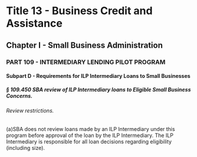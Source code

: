 
# Title 13 - Business Credit and Assistance
## Chapter I - Small Business Administration
### PART 109 - INTERMEDIARY LENDING PILOT PROGRAM
#### Subpart D - Requirements for ILP Intermediary Loans to Small Businesses
##### § 109.450 SBA review of ILP Intermediary loans to Eligible Small Business Concerns.
###### Review restrictions.

(a)SBA does not review loans made by an ILP Intermediary under this program before approval of the loan by the ILP Intermediary. The ILP Intermediary is responsible for all loan decisions regarding eligibility (including size).
